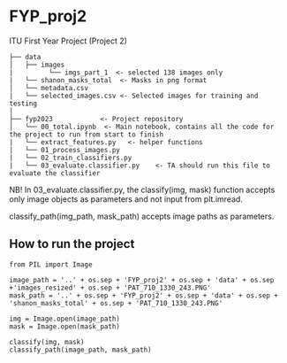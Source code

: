 # FYP_proj2
ITU First Year Project (Project 2)

```
├── data
│   ├── images
|         └── imgs_part_1  <- selected 138 images only
|   └── shanon_masks_total  <- Masks in png format      
│   └── metadata.csv   
|   └── selected_images.csv <- Selected images for training and testing
│
├── fyp2023            <- Project repository
│   └── 00_total.ipynb  <- Main notebook, contains all the code for the project to run from start to finish
|   └── extract_features.py   <- helper functions
|   └── 01_process_images.py
|   └── 02_train_classifiers.py
|   └── 03_evaluate.classifier.py    <- TA should run this file to evaluate the classifier
```

NB! In 03_evaluate.classifier.py, the classify(img, mask) function accepts only image objects as parameters and not input from plt.imread.

classify_path(img_path, mask_path) accepts image paths as parameters.

## How to run the project
```
from PIL import Image

image_path = '..' + os.sep + 'FYP_proj2' + os.sep + 'data' + os.sep +'images_resized' + os.sep + 'PAT_710_1330_243.PNG'
mask_path = '..' + os.sep + 'FYP_proj2' + os.sep + 'data' + os.sep + 'shanon_masks_total' + os.sep + 'PAT_710_1330_243.PNG'

img = Image.open(image_path)
mask = Image.open(mask_path)

classify(img, mask)
classify_path(image_path, mask_path)
```
